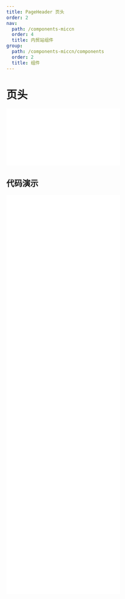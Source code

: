 ```yaml
---
title: PageHeader 页头
order: 2
nav:
  path: /components-miccn
  order: 4
  title: 内贸站组件
group:
  path: /components-miccn/components
  order: 2
  title: 组件
---
```


# 页头

<div>
<embed src="@docs-common/page-header/index.md"></embed>
</div>
        
## 代码演示

<Row gutter=8>

  <Col span=24>
    
  <div class="code-box"><embed src="@abiz-rc-miccn/page-header/demo/actions-page-header-miccn.md"></embed></div>
          
  <div class="code-box"><embed src="@abiz-rc-miccn/page-header/demo/basic-page-header-miccn.md"></embed></div>
          
  <div class="code-box"><embed src="@abiz-rc-miccn/page-header/demo/breadcrumb-page-header-miccn.md"></embed></div>
          
  <div class="code-box"><embed src="@abiz-rc-miccn/page-header/demo/content-page-header-miccn.md"></embed></div>
          
  <div class="code-box"><embed src="@abiz-rc-miccn/page-header/demo/ghost-page-header-miccn.md"></embed></div>
          
  <div class="code-box"><embed src="@abiz-rc-miccn/page-header/demo/responsive-page-header-miccn.md"></embed></div>
          
  </Col>
          
</Row>
        
<div><embed src="@docs-common/page-header/index-api.md"></embed><div>
